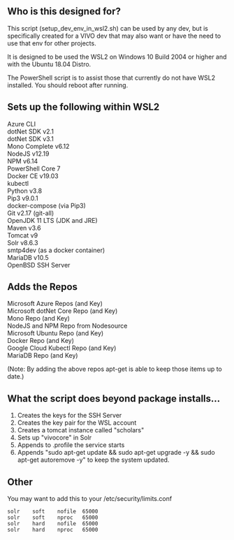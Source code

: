 Who is this designed for?
------------------------------------
This script (setup_dev_env_in_wsl2.sh) can be used by any dev, but is specifically created for a VIVO dev that may also want or have the need to use that env for other projects.

It is designed to be used the WSL2 on Windows 10 Build 2004 or higher and with the Ubuntu 18.04 Distro.

The PowerShell script is to assist those that currently do not have WSL2 installed.  You should reboot after running.

Sets up the following within WSL2
------------------------------------
Azure CLI\
dotNet SDK v2.1\
dotNet SDK v3.1\
Mono Complete v6.12\
NodeJS v12.19\
NPM v6.14\
PowerShell Core 7\
Docker CE v19.03\
kubectl\
Python v3.8\
Pip3 v9.0.1\
docker-compose (via Pip3)\
Git v2.17 (git-all)\
OpenJDK 11 LTS (JDK and JRE)\
Maven v3.6\
Tomcat v9\
Solr v8.6.3\
smtp4dev (as a docker container)\
MariaDB v10.5\
OpenBSD SSH Server

Adds the Repos
-------------------------------------
Microsoft Azure Repos (and Key)\
Microsoft dotNet Core Repo (and Key)\
Mono Repo (and Key)\
NodeJS and NPM Repo from Nodesource\
Microsoft Ubuntu Repo (and Key)\
Docker Repo (and Key)\
Google Cloud Kubectl Repo (and Key)\
MariaDB Repo (and Key)

(Note: By adding the above repos apt-get is able to keep those items up to date.)

What the script does beyond package installs...
--------------------------------------
1. Creates the keys for the SSH Server
2. Creates the key pair for the WSL account
3. Creates a tomcat instance called "scholars"
4. Sets up "vivocore" in Solr
5. Appends to .profile the service starts
6. Appends "sudo apt-get update && sudo apt-get upgrade -y && sudo apt-get autoremove -y" to keep the system updated.

Other
--------------------------------------
You may want to add this to your /etc/security/limits.conf

```
solr    soft    nofile  65000
solr    soft    nproc   65000
solr    hard    nofile  65000
solr    hard    nproc   65000
```
